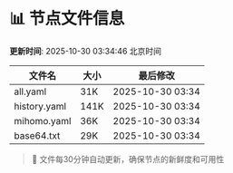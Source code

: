 # 📊 节点文件信息

**更新时间**: 2025-10-30 03:34:46 北京时间

| 文件名 | 大小 | 最后修改 |
|--------|------|----------|
| all.yaml | 31K | 2025-10-30 03:34 |
| history.yaml | 141K | 2025-10-30 03:34 |
| mihomo.yaml | 36K | 2025-10-30 03:34 |
| base64.txt | 29K | 2025-10-30 03:34 |

> 🔄 文件每30分钟自动更新，确保节点的新鲜度和可用性
